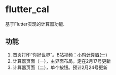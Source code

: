 # flutter_cal

基于Flutter实现的计算器功能.

## 功能
 1. 首页打印“你好世界”。B站视频：[小鸡计算器(一)](https://www.bilibili.com/video/av42236145)
 2. 计算器页面（一），主界面布局。定在2月17号更新
 3. 计算器页面（二），单个按钮。预计2月24号更新